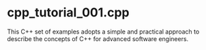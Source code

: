 # cpp_tutorial_001.cpp
This C++ set of examples adopts a simple and practical approach to describe the concepts of C++ for advanced software engineers.
